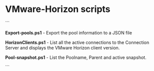 # VMware-Horizon scripts

\`\`\`

**Export-pools.ps1** - Export the pool information to a JSON file

**HorizonClients.ps1** - List all the active connections to the Connection Server and displays the VMware Horizon client version.

**Pool-snapshot.ps1** - List the Poolname, Parent and active snapshot.

\`\`\`
